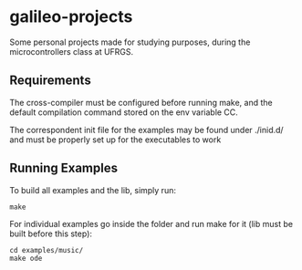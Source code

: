 # galileo-projects
Some personal projects made for studying purposes, during the microcontrollers class at UFRGS.

## Requirements
The cross-compiler must be configured before running make, and the default compilation command stored on the env  variable CC.

The correspondent init file for the examples may be found under ./inid.d/ and must be properly set up for the executables to work

## Running Examples
To build all examples and the lib, simply run:

    make

For individual examples go inside the folder and run make for it (lib must be built before this step):

    cd examples/music/
    make ode
